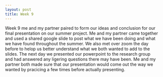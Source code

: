 ```yaml
---
layout: post
title: Week 9
---
```


Week 9 me and my partner paired to form our ideas and conclusion for our final presentation on our summer project. Me and my partner came together and used a shared google slide to post what we have been doing and what we have found throughout the summer. We also met over zoom the day before to helop us better understand what we both wanted to add to the slides. The next day we presented our powerpoint to the research group and had answered any ligering questions there may have been. Me and my partner both made sure that our presentation would come out the way we wanted by pracicing a few times before actually presenting.
